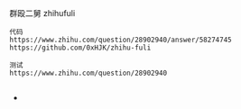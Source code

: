 
群殴二舅 zhihufuli
```
代码
https://www.zhihu.com/question/28902940/answer/58274745
https://github.com/0xHJK/zhihu-fuli

测试
https://www.zhihu.com/question/28902940


```
-
